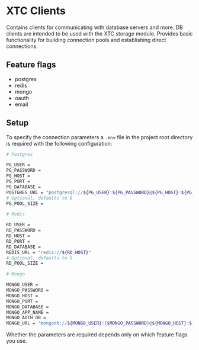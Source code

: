 # XTC Clients

Contains clients for communicating with database servers and more. DB clients are intended to be used with the XTC storage module.
Provides basic functionality for building connection pools and establishing direct connections.

## Feature flags

- postgres
- redis
- mongo
- oauth
- email

## Setup

To specify the connection parameters a `.env` file in the project root directory is required with the following configuration:

```bash
# Postgres

PG_USER =
PG_PASSWORD =
PG_HOST =
PG_PORT =
PG_DATABASE =
POSTGRES_URL = "postgresql://${PG_USER}:${PG_PASSWORD}@${PG_HOST}:${PG_PORT}/${PG_DATABASE}"
# Optional, defaults to 8
PG_POOL_SIZE =

# Redis

RD_USER =
RD_PASSWORD =
RD_HOST =
RD_PORT =
RD_DATABASE =
REDIS_URL = "redis://${RD_HOST}"
# Optional, defaults to 8
RD_POOL_SIZE = 

# Mongo

MONGO_USER =
MONGO_PASSWORD =
MONGO_HOST =
MONGO_PORT =
MONGO_DATABASE =
MONGO_APP_NAME =
MONGO_AUTH_DB =
MONGO_URL = "mongodb://${MONGO_USER}:{$MONGO_PASSWORD}@${MONGO_HOST}:${MONGO_PORT}/${MONGO_DATABASE}?authSource=${MONGO_AUTH_DB}"
```

Whether the parameters are required depends only on which feature flags you use.
